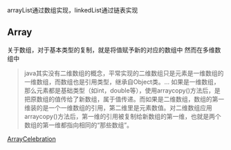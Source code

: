 arrayList通过数组实现，linkedList通过链表实现

## Array
关于数组，对于基本类型的复制，就是将值赋予新的对应的数组中
然而在多维数组中
> java其实没有二维数组的概念，平常实现的二维数组只是元素是一维数组的一维数组，而数组也是引用类型，继承自Object类。...
如果是一维数组，那么元素都是基础类型（如int，double等），使用arraycopy()方法后，是把原数组的值传给了新数组，属于值传递。而如果是二维数组，数组的第一维装的是一个一维数组的引用，第二维里是元素数值。对二维数组应用arraycopy()方法后，第一维的引用被复制给新数组的第一维，也就是两个数组的第一维都指向相同的“那些数组”。

[ArrayCelebration](https://xuyuanshuaaa.iteye.com/blog/1046621)